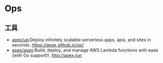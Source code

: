 # Ops

## 工具

- [apex/up](https://github.com/apex/up):Deploy infinitely scalable serverless apps, apis, and sites in seconds. https://apex.github.io/up/
- [apex/apex](https://github.com/apex/apex):Build, deploy, and manage AWS Lambda functions with ease (with Go support!). http://apex.run